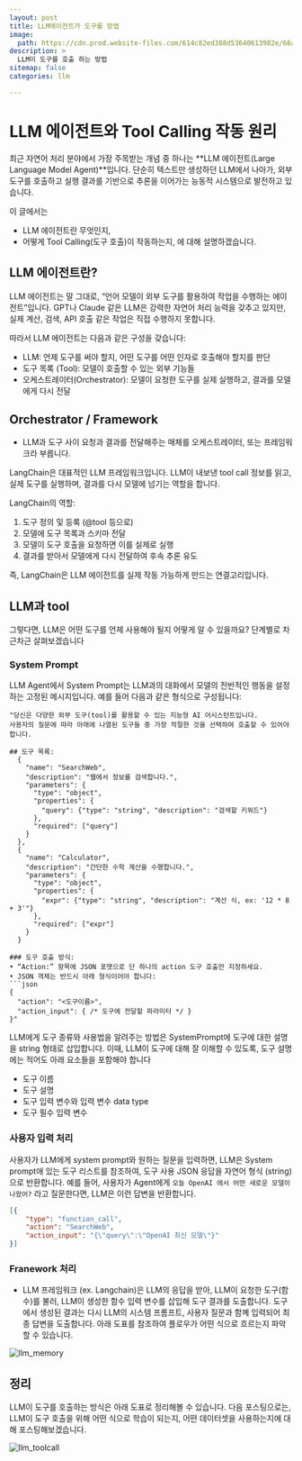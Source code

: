 ```yaml
---
layout: post
title: LLM에이전트가 도구를 방법
image: 
  path: https://cdn.prod.website-files.com/614c82ed388d53640613982e/66aa02651c656df9e8e5b5b3_664c8772c80586fb49458bb3_llm-agent-structure.webp
description: >
  LLM이 도구를 호출 하는 방법
sitemap: false
categories: llm

---
```

# LLM 에이전트와 Tool Calling 작동 원리

최근 자연어 처리 분야에서 가장 주목받는 개념 중 하나는 **LLM 에이전트(Large Language Model Agent)**입니다. 단순히 텍스트만 생성하던 LLM에서 나아가, 외부 도구를 호출하고 실행 결과를 기반으로 추론을 이어가는 능동적 시스템으로 발전하고 있습니다.

이 글에서는
- LLM 에이전트란 무엇인지,
- 어떻게 Tool Calling(도구 호출)이 작동하는지,
에 대해 설명하겠습니다.

## LLM 에이전트란?
LLM 에이전트는 말 그대로, “언어 모델이 외부 도구를 활용하여 작업을 수행하는 에이전트”입니다. GPT나 Claude 같은 LLM은 강력한 자연어 처리 능력을 갖추고 있지만, 실제 계산, 검색, API 호출 같은 작업은 직접 수행하지 못합니다.

따라서 LLM 에이전트는 다음과 같은 구성을 갖습니다:
- LLM: 언제 도구를 써야 할지, 어떤 도구를 어떤 인자로 호출해야 할지를 판단
- 도구 목록 (Tool): 모델이 호출할 수 있는 외부 기능들
- 오케스트레이터(Orchestrator): 모델이 요청한 도구를 실제 실행하고, 결과를 모델에게 다시 전달

## Orchestrator / Framework
- LLM과 도구 사이 요청과 결과를 전달해주는 매체를 오케스트레이터, 또는 프레임워크라 부릅니다.

LangChain은 대표적인 LLM 프레임워크입니다. LLM이 내보낸 tool call 정보를 읽고, 실제 도구를 실행하며, 결과를 다시 모델에 넘기는 역할을 합니다.

LangChain의 역할:
1.	도구 정의 및 등록 (@tool 등으로)
2.	모델에 도구 목록과 스키마 전달
3.	모델이 도구 호출을 요청하면 이를 실제로 실행
4.	결과를 받아서 모델에게 다시 전달하여 후속 추론 유도

즉, LangChain은 LLM 에이전트를 실제 작동 가능하게 만드는 연결고리입니다.


## LLM과 tool

그렇다면, LLM은 어떤 도구를 언제 사용해야 될지 어떻게 알 수 있을까요? 단계별로 차근차근 살펴보겠습니다

### System Prompt

LLM Agent에서 System Prompt는 LLM과의 대화에서 모델의 전반적인 행동을 설정하는 고정된 메시지입니다. 예를 들어 다음과 같은 형식으로 구성됩니다:

```
"당신은 다양한 외부 도구(tool)를 활용할 수 있는 지능형 AI 어시스턴트입니다.  
사용자의 질문에 따라 아래에 나열된 도구들 중 가장 적절한 것을 선택하여 호출할 수 있어야 합니다.

## 도구 목록:
  {
    "name": "SearchWeb",
    "description": "웹에서 정보를 검색합니다.",
    "parameters": {
      "type": "object",
      "properties": {
        "query": {"type": "string", "description": "검색할 키워드"}
      },
      "required": ["query"]
    }
  },
  {
    "name": "Calculator",
    "description": "간단한 수학 계산을 수행합니다.",
    "parameters": {
      "type": "object",
      "properties": {
        "expr": {"type": "string", "description": "계산 식, ex: '12 * 8 + 3'"}
      },
      "required": ["expr"]
    }
  }

### 도구 호출 방식:
• “Action:” 항목에 JSON 포맷으로 단 하나의 action 도구 호출만 지정하세요.  
• JSON 객체는 반드시 아래 형식이어야 합니다:
```json
{
  "action": "<도구이름>",
  "action_input": { /* 도구에 전달할 파라미터 */ }
}"

```

LLM에게 도구 종류와 사용법을 알려주는 방법은 SystemPrompt에 도구에 대한 설명을 string 형태로 삽입합니다. 이때, LLM이 도구에 대해 잘 이해할 수 있도록, 도구 설명에는 적어도 아래 요소들을 포함해야 합니다
- 도구 이름
- 도구 설명
- 도구 입력 변수와 입력 변수 data type
- 도구 필수 입력 변수

###  사용자 입력 처리

사용자가 LLM에게 system prompt와 원하는 질문을 입력하면, LLM은 System prompt애 있는 도구 리스트를 참조하여, 도구 사용 JSON 응답을 자연어 형식 (string)으로 반환합니다. 예를 들어, 사용자가 Agent에게 `오늘 OpenAI 에서 어떤 새로운 모델이 나왔어?` 라고 질문한다면, LLM은 이런 답변을 반환합니다.

```json
[{
    "type": "function_call",
    "action": "SearchWeb",
    "action_input": "{\"query\":\"OpenAI 최신 모델\"}"
}]
```

### Franework 처리
- LLM 프레임워크 (ex. Langchain)은 LLM의 응답을 받아, LLM이 요청한 도구(함수)를 불러, LLM이 생성한 함수 입력 변수를 삽입해 도구 결과를 도출합니다. 도구에서 생성된 결과는 다시 LLM의 시스템 프롬프트, 사용자 질문과 함꼐 입력되어 최종 답변을 도출합니다. 아래 도표를 참조하여 플로우가 어떤 식으로 흐르는지 파악할 수 있습니다.


![llm_memory](https://huggingface.co/datasets/huggingface/documentation-images/resolve/main/transformers/Agent_ManimCE.gif)

## 정리
LLM이 도구를 호출하는 방식은 아래 도표로 정리해볼 수 있습니다. 다음 포스팅으로는, LLM이 도구 호출을 위해 어떤 식으로 학습이 되는지, 어떤 데이터셋을 사용하는지에 대해 포스팅해보겠습니다.

![llm_toolcall](https://cdn.openai.com/API/docs/images/function-calling-diagram-steps.png)



